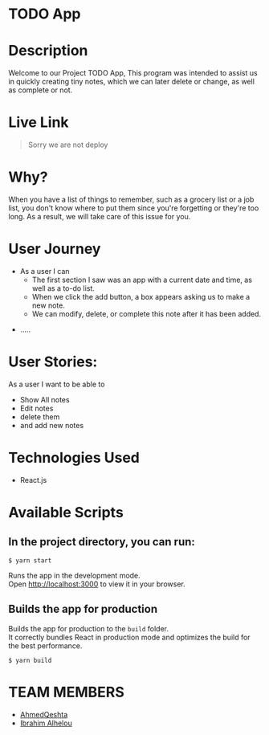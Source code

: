 # TODO App

# Description

Welcome to our Project TODO App, This program was intended to assist us in quickly creating tiny notes, which we can later delete or change, as well as complete or not.

# Live Link

> Sorry we are not deploy

# Why?

When you have a list of things to remember, such as a grocery list or a job list, you don't know where to put them since you're forgetting or they're too long. As a result, we will take care of this issue for you.

# User Journey

- As a user I can
  * The first section I saw was an app with a current date and time, as well as a to-do list.
  * When we click the add button, a box appears asking us to make a new note.
  * We can modify, delete, or complete this note after it has been added.

* .....

# User Stories:

As a user I want to be able to

- Show All notes 
- Edit notes
- delete them
- and add new notes

# Technologies Used
- React.js

# Available Scripts

## In the project directory, you can run:

```shell
$ yarn start
```

Runs the app in the development mode.\
Open [http://localhost:3000](http://localhost:3000) to view it in your browser.

## Builds the app for production

Builds the app for production to the `build` folder.\
It correctly bundles React in production mode and optimizes the build for the best performance.

```shell
$ yarn build
```

# TEAM MEMBERS

- [AhmedQeshta](https://github.com/AhmedQeshta)
- [Ibrahim Alhelou](https://github.com/KAHMOOSHA)
